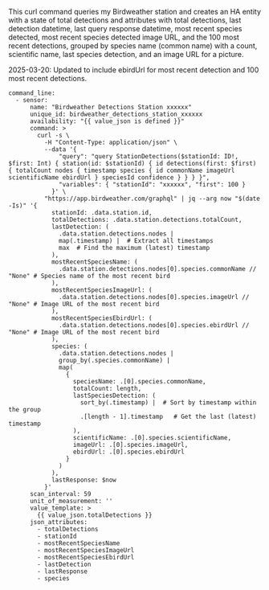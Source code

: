 This curl command queries my Birdweather station and creates an HA entity with a state of total detections and attributes with total detections, last detection datetime, last query response datetime, most recent species detected, most recent species detected image URL, and the 100 most recent detections, grouped by species name (common name) with a count, scientific name, last species detection, and an image URL for a picture.

2025-03-20: Updated to include ebirdUrl for most recent detection and 100 most recent detections.

```
command_line:
  - sensor:
      name: "Birdweather Detections Station xxxxxx"
      unique_id: birdweather_detections_station_xxxxxx
      availability: "{{ value_json is defined }}"
      command: >
        curl -s \
          -H "Content-Type: application/json" \
          --data '{
              "query": "query StationDetections($stationId: ID!, $first: Int) { station(id: $stationId) { id detections(first: $first) { totalCount nodes { timestamp species { id commonName imageUrl scientificName ebirdUrl } speciesId confidence } } } }",
              "variables": { "stationId": "xxxxxx", "first": 100 }
            }' \
          "https://app.birdweather.com/graphql" | jq --arg now "$(date -Is)" '{
            stationId: .data.station.id,
            totalDetections: .data.station.detections.totalCount,
            lastDetection: (
              .data.station.detections.nodes |
              map(.timestamp) |  # Extract all timestamps
              max  # Find the maximum (latest) timestamp
            ),
            mostRecentSpeciesName: (
              .data.station.detections.nodes[0].species.commonName // "None" # Species name of the most recent bird
            ),
            mostRecentSpeciesImageUrl: (
              .data.station.detections.nodes[0].species.imageUrl // "None" # Image URL of the most recent bird
            ),
            mostRecentSpeciesEbirdUrl: (
              .data.station.detections.nodes[0].species.ebirdUrl // "None" # Image URL of the most recent bird
            ),
            species: (
              .data.station.detections.nodes |
              group_by(.species.commonName) |
              map(
                {
                  speciesName: .[0].species.commonName,
                  totalCount: length,
                  lastSpeciesDetection: (
                    sort_by(.timestamp) |  # Sort by timestamp within the group
                    .[length - 1].timestamp   # Get the last (latest) timestamp
                  ),
                  scientificName: .[0].species.scientificName,
                  imageUrl: .[0].species.imageUrl,
                  ebirdUrl: .[0].species.ebirdUrl
                }
              )
            ),
            lastResponse: $now
          }'
      scan_interval: 59
      unit_of_measurement: ''
      value_template: >
        {{ value_json.totalDetections }}
      json_attributes:
        - totalDetections
        - stationId
        - mostRecentSpeciesName
        - mostRecentSpeciesImageUrl
        - mostRecentSpeciesEbirdUrl
        - lastDetection
        - lastResponse
        - species
```
